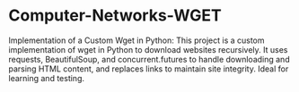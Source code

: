 # Computer-Networks-WGET
Implementation of a Custom Wget in Python: This project is a custom implementation of wget in Python to download websites recursively. It uses requests, BeautifulSoup, and concurrent.futures to handle downloading and parsing HTML content, and replaces links to maintain site integrity. Ideal for learning and testing.

